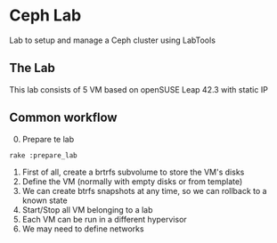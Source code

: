 # Ceph Lab

Lab to setup and manage a Ceph cluster using LabTools

## The Lab

This lab consists of 5 VM based on openSUSE Leap 42.3 with static IP

## Common workflow

  0. Prepare te lab

  ```rake :prepare_lab```

  1. First of all, create a brtrfs subvolume to store the VM's disks
  2. Define the VM (normally with empty disks or from template)
  3. We can create btrfs snapshots at any time, so we can rollback to a known state
  4. Start/Stop all VM belonging to a lab
  5. Each VM can be run in a different hypervisor
  6. We may need to define networks


